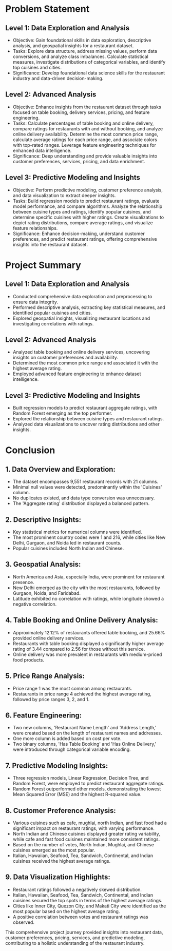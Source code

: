 # Problem Statement
## Level 1: Data Exploration and Analysis

- Objective: Gain foundational skills in data exploration, descriptive analysis, and geospatial insights for a restaurant dataset.
- Tasks: Explore data structure, address missing values, perform data conversions, and analyze class imbalances. Calculate statistical measures, investigate distributions of categorical variables, and identify top cuisines and cities.
- Significance: Develop foundational data science skills for the restaurant industry and data-driven decision-making.

## Level 2: Advanced Analysis

- Objective: Enhance insights from the restaurant dataset through tasks focused on table booking, delivery services, pricing, and feature engineering.
- Tasks: Calculate percentages of table booking and online delivery, compare ratings for restaurants with and without booking, and analyze online delivery availability. Determine the most common price range, calculate average ratings for each price range, and associate colors with top-rated ranges. Leverage feature engineering techniques for enhanced data intelligence.
- Significance: Deep understanding and provide valuable insights into customer preferences, services, pricing, and data enrichment.

## Level 3: Predictive Modeling and Insights

- Objective: Perform predictive modeling, customer preference analysis, and data visualization to extract deeper insights.
- Tasks: Build regression models to predict restaurant ratings, evaluate model performance, and compare algorithms. Analyze the relationship between cuisine types and ratings, identify popular cuisines, and determine specific cuisines with higher ratings. Create visualizations to depict rating distributions, compare average ratings, and visualize feature relationships.
- Significance: Enhance decision-making, understand customer preferences, and predict restaurant ratings, offering comprehensive insights into the restaurant dataset.

# Project Summary
## Level 1: Data Exploration and Analysis

- Conducted comprehensive data exploration and preprocessing to ensure data integrity.
- Performed descriptive analysis, extracting key statistical measures, and identified popular cuisines and cities.
- Explored geospatial insights, visualizing restaurant locations and investigating correlations with ratings.

## Level 2: Advanced Analysis

- Analyzed table booking and online delivery services, uncovering insights on customer preferences and availability.
- Determined the most common price range and associated it with the highest average rating.
- Employed advanced feature engineering to enhance dataset intelligence.

## Level 3: Predictive Modeling and Insights

- Built regression models to predict restaurant aggregate ratings, with Random Forest emerging as the top performer.
- Explored the relationship between cuisine types and restaurant ratings.
- Analyzed data visualizations to uncover rating distributions and other insights.  

# Conclusion
## 1. Data Overview and Exploration:

- The dataset encompasses 9,551 restaurant records with 21 columns.
- Minimal null values were detected, predominantly within the 'Cuisines' column.
- No duplicates existed, and data type conversion was unnecessary.
- The 'Aggregate rating' distribution displayed a balanced pattern.

## 2. Descriptive Insights:

- Key statistical metrics for numerical columns were identified.
- The most prominent country codes were 1 and 216, while cities like New Delhi, Gurgaon, and Noida led in restaurant counts.
- Popular cuisines included North Indian and Chinese.

## 3. Geospatial Analysis:

- North America and Asia, especially India, were prominent for restaurant presence.
- New Delhi emerged as the city with the most restaurants, followed by Gurgaon, Noida, and Faridabad.
- Latitude exhibited no correlation with ratings, while longitude showed a negative correlation.

## 4. Table Booking and Online Delivery Analysis:

- Approximately 12.12% of restaurants offered table booking, and 25.66% provided online delivery services.
- Restaurants with table booking displayed a significantly higher average rating of 3.44 compared to 2.56 for those without this service.
- Online delivery was more prevalent in restaurants with medium-priced food products.

## 5. Price Range Analysis:

- Price range 1 was the most common among restaurants.
- Restaurants in price range 4 achieved the highest average rating, followed by price ranges 3, 2, and 1.

## 6. Feature Engineering:

- Two new columns, 'Restaurant Name Length' and 'Address Length,' were created based on the length of restaurant names and addresses.
- One more column is added based on cost per vote.
- Two binary columns, 'Has Table Booking' and 'Has Online Delivery,' were introduced through categorical variable encoding.

## 7. Predictive Modeling Insights:

- Three regression models, Linear Regression, Decision Tree, and Random Forest, were employed to predict restaurant aggregate ratings.
- Random Forest outperformed other models, demonstrating the lowest Mean Squared Error (MSE) and the highest R-squared value.

## 8. Customer Preference Analysis:

- Various cuisines such as cafe, mughlai, north Indian, and fast food had a significant impact on restaurant ratings, with varying performance.
- North Indian and Chinese cuisines displayed greater rating variability, while cafe and fast food cuisines maintained more consistent ratings.
- Based on the number of votes, North Indian, Mughlai, and Chinese cuisines emerged as the most popular.
- Italian, Hawaiian, Seafood, Tea, Sandwich, Continental, and Indian cuisines received the highest average ratings.

## 9. Data Visualization Highlights:

- Restaurant ratings followed a negatively skewed distribution.
- Italian, Hawaiian, Seafood, Tea, Sandwich, Continental, and Indian cuisines secured the top spots in terms of the highest average ratings.
- Cities like Inner City, Quezon City, and Makati City were identified as the most popular based on the highest average rating.
- A positive correlation between votes and restaurant ratings was observed.

This comprehensive project journey provided insights into restaurant data, customer preferences, pricing, services, and predictive modeling, contributing to a holistic understanding of the restaurant industry. 
